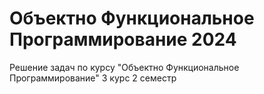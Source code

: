# Объектно Функциональное Программирование 2024
Решение задач по курсу "Объектно Функциональное Программирование" 3 курс 2 семестр